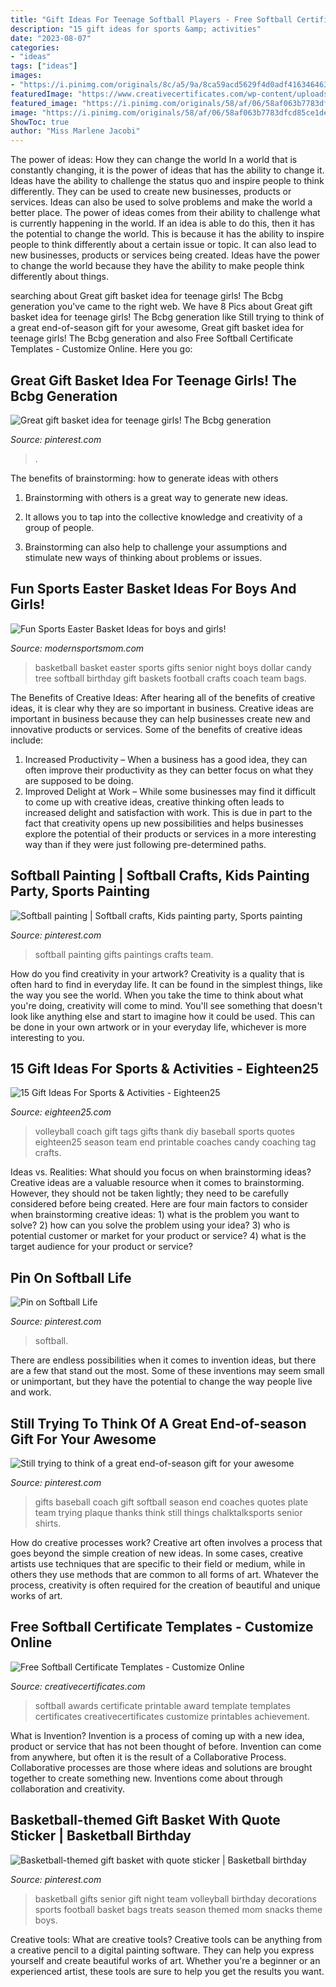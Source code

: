```yaml
---
title: "Gift Ideas For Teenage Softball Players - Free Softball Certificate Templates"
description: "15 gift ideas for sports &amp; activities"
date: "2023-08-07"
categories:
- "ideas"
tags: ["ideas"]
images:
- "https://i.pinimg.com/originals/8c/a5/9a/8ca59acd5629f4d0adf416346463a137.jpg"
featuredImage: "https://www.creativecertificates.com/wp-content/uploads/2015/05/softball-1-600x464.png"
featured_image: "https://i.pinimg.com/originals/58/af/06/58af063b7783dfcd85ce1deed348d4df.jpg"
image: "https://i.pinimg.com/originals/58/af/06/58af063b7783dfcd85ce1deed348d4df.jpg"
ShowToc: true
author: "Miss Marlene Jacobi"
---
```



The power of ideas: How they can change the world
In a world that is constantly changing, it is the power of ideas that has the ability to change it. Ideas have the ability to challenge the status quo and inspire people to think differently. They can be used to create new businesses, products or services. Ideas can also be used to solve problems and make the world a better place.
The power of ideas comes from their ability to challenge what is currently happening in the world. If an idea is able to do this, then it has the potential to change the world. This is because it has the ability to inspire people to think differently about a certain issue or topic. It can also lead to new businesses, products or services being created. Ideas have the power to change the world because they have the ability to make people think differently about things.

	

		
searching about Great gift basket idea for teenage girls! The Bcbg generation you've came to the right web. We have 8 Pics about Great gift basket idea for teenage girls! The Bcbg generation like Still trying to think of a great end-of-season gift for your awesome, Great gift basket idea for teenage girls! The Bcbg generation and also Free Softball Certificate Templates - Customize Online. Here you go:
		
    
## Great Gift Basket Idea For Teenage Girls! The Bcbg Generation

<img loading=lazy src="https://i.pinimg.com/originals/58/af/06/58af063b7783dfcd85ce1deed348d4df.jpg" onerror="this.onerror=null;this.src='https://tse2.mm.bing.net/th?id=OIP.DOYMVyxYZbPWucs2tiEkzQHaJ4&amp;pid=15.1';" alt="Great gift basket idea for teenage girls! The Bcbg generation">

_Source: pinterest.com_

>. 

	

The benefits of brainstorming: how to generate ideas with others
1. Brainstorming with others is a great way to generate new ideas.
2. It allows you to tap into the collective knowledge and creativity of a group of people.

3. Brainstorming can also help to challenge your assumptions and stimulate new ways of thinking about problems or issues.

    
## Fun Sports Easter Basket Ideas For Boys And Girls!

<img loading=lazy src="https://i1.wp.com/modernsportsmom.com/wp-content/uploads/2018/03/4ae54bafc4d8cca7e5bfd82deef57c24.jpg?resize=1136%2C1136" onerror="this.onerror=null;this.src='https://tse4.mm.bing.net/th?id=OIP.cfnaUht7AvJCQiAboT8WnwHaHa&amp;pid=15.1';" alt="Fun Sports Easter Basket Ideas for boys and girls!">

_Source: modernsportsmom.com_

>basketball basket easter sports gifts senior night boys dollar candy tree softball birthday gift baskets football crafts coach team bags. 

	

The Benefits of Creative Ideas: After hearing all of the benefits of creative ideas, it is clear why they are so important in business.
Creative ideas are important in business because they can help businesses create new and innovative products or services. Some of the benefits of creative ideas include: 
1. Increased Productivity – When a business has a good idea, they can often improve their productivity as they can better focus on what they are supposed to be doing. 
2. Improved Delight at Work – While some businesses may find it difficult to come up with creative ideas, creative thinking often leads to increased delight and satisfaction with work. This is due in part to the fact that creativity opens up new possibilities and helps businesses explore the potential of their products or services in a more interesting way than if they were just following pre-determined paths. 

    
## Softball Painting | Softball Crafts, Kids Painting Party, Sports Painting

<img loading=lazy src="https://i.pinimg.com/originals/43/1f/e8/431fe8bf6b7899f315a93eba2432180a.jpg" onerror="this.onerror=null;this.src='https://tse4.mm.bing.net/th?id=OIP.-kPpy3alKkJ__y749XO_uAHaJ6&amp;pid=15.1';" alt="Softball painting | Softball crafts, Kids painting party, Sports painting">

_Source: pinterest.com_

>softball painting gifts paintings crafts team. 

	

How do you find creativity in your artwork?
Creativity is a quality that is often hard to find in everyday life. It can be found in the simplest things, like the way you see the world. When you take the time to think about what you're doing, creativity will come to mind. You'll see something that doesn't look like anything else and start to imagine how it could be used. This can be done in your own artwork or in your everyday life, whichever is more interesting to you.

    
## 15 Gift Ideas For Sports &amp; Activities - Eighteen25

<img loading=lazy src="https://eighteen25.com/wp-content/uploads/2014/05/volleyball-coach-gift-tag.jpg" onerror="this.onerror=null;this.src='https://tse2.mm.bing.net/th?id=OIP.e5M9j_Bt05c7a3ubkdkBhAAAAA&amp;pid=15.1';" alt="15 Gift Ideas For Sports &amp; Activities - Eighteen25">

_Source: eighteen25.com_

>volleyball coach gift tags gifts thank diy baseball sports quotes eighteen25 season team end printable coaches candy coaching tag crafts. 

	

Ideas vs. Realities: What should you focus on when brainstorming ideas?
Creative ideas are a valuable resource when it comes to brainstorming. However, they should not be taken lightly; they need to be carefully considered before being created. Here are four main factors to consider when brainstorming creative ideas: 1) what is the problem you want to solve? 2) how can you solve the problem using your idea? 3) who is potential customer or market for your product or service? 4) what is the target audience for your product or service?

    
## Pin On Softball Life

<img loading=lazy src="https://i.pinimg.com/736x/17/b9/a8/17b9a85192a73a6051dbdab9208d5734.jpg" onerror="this.onerror=null;this.src='https://tse4.mm.bing.net/th?id=OIP.P8kaYfFccEavl_vmjkOy6gHaHz&amp;pid=15.1';" alt="Pin on Softball Life">

_Source: pinterest.com_

>softball. 

	

There are endless possibilities when it comes to invention ideas, but there are a few that stand out the most. Some of these inventions may seem small or unimportant, but they have the potential to change the way people live and work.

    
## Still Trying To Think Of A Great End-of-season Gift For Your Awesome

<img loading=lazy src="https://i.pinimg.com/736x/57/41/2e/57412e56561686c4631e98e03d73655b.jpg" onerror="this.onerror=null;this.src='https://tse2.mm.bing.net/th?id=OIP.TgGbDDjyeMU4qitQw3k6AwHaMo&amp;pid=15.1';" alt="Still trying to think of a great end-of-season gift for your awesome">

_Source: pinterest.com_

>gifts baseball coach gift softball season end coaches quotes plate team trying plaque thanks think still things chalktalksports senior shirts. 

	

How do creative processes work?
Creative art often involves a process that goes beyond the simple creation of new ideas. In some cases, creative artists use techniques that are specific to their field or medium, while in others they use methods that are common to all forms of art. Whatever the process, creativity is often required for the creation of beautiful and unique works of art.

    
## Free Softball Certificate Templates - Customize Online

<img loading=lazy src="https://www.creativecertificates.com/wp-content/uploads/2015/05/softball-1-600x464.png" onerror="this.onerror=null;this.src='https://tse3.mm.bing.net/th?id=OIP.ovPj-ZzOH-uT4BLiXVXBlgHaFu&amp;pid=15.1';" alt="Free Softball Certificate Templates - Customize Online">

_Source: creativecertificates.com_

>softball awards certificate printable award template templates certificates creativecertificates customize printables achievement. 

	

What is Invention?
Invention is a process of coming up with a new idea, product or service that has not been thought of before. Invention can come from anywhere, but often it is the result of a Collaborative Process. Collaborative processes are those where ideas and solutions are brought together to create something new. Inventions come about through collaboration and creativity.

    
## Basketball-themed Gift Basket With Quote Sticker | Basketball Birthday

<img loading=lazy src="https://i.pinimg.com/originals/8c/a5/9a/8ca59acd5629f4d0adf416346463a137.jpg" onerror="this.onerror=null;this.src='https://tse1.mm.bing.net/th?id=OIP.28ZeU25OjIe3E59JdaFYDgAAAA&amp;pid=15.1';" alt="Basketball-themed gift basket with quote sticker | Basketball birthday">

_Source: pinterest.com_

>basketball gifts senior gift night team volleyball birthday decorations sports football basket bags treats season themed mom snacks theme boys. 

	

Creative tools: What are creative tools?
Creative tools can be anything from a creative pencil to a digital painting software. They can help you express yourself and create beautiful works of art. Whether you're a beginner or an experienced artist, these tools are sure to help you get the results you want.

